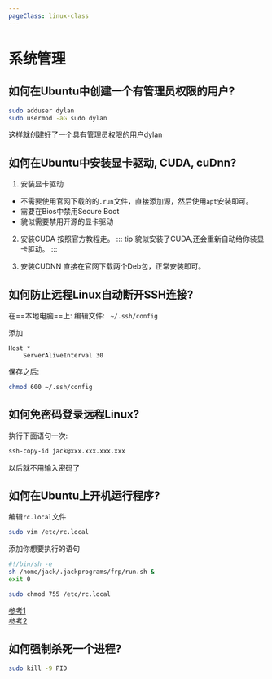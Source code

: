 ```yaml
---
pageClass: linux-class
---
```


# 系统管理

## 如何在Ubuntu中创建一个有管理员权限的用户?
```bash
sudo adduser dylan
sudo usermod -aG sudo dylan
```
这样就创建好了一个具有管理员权限的用户dylan



## 如何在Ubuntu中安装显卡驱动, CUDA, cuDnn?
1. 安装显卡驱动
- 不需要使用官网下载的的`.run`文件，直接添加源，然后使用`apt`安装即可。
- 需要在Bios中禁用Secure Boot
- 貌似需要禁用开源的显卡驱动

2. 安装CUDA
按照官方教程走。
::: tip
貌似安装了CUDA,还会重新自动给你装显卡驱动。
:::

3. 安装CUDNN
直接在官网下载两个Deb包，正常安装即可。

## 如何防止远程Linux自动断开SSH连接?
在==本地电脑==上:
编辑文件: ` ~/.ssh/config`

添加
```
Host *
    ServerAliveInterval 30
```

保存之后:
```bash
chmod 600 ~/.ssh/config
```

## 如何免密码登录远程Linux?
执行下面语句一次:
```bash
ssh-copy-id jack@xxx.xxx.xxx.xxx
```
以后就不用输入密码了


## 如何在Ubuntu上开机运行程序? 
编辑`rc.local`文件
```bash
sudo vim /etc/rc.local
```
添加你想要执行的语句
```bash
#!/bin/sh -e
sh /home/jack/.jackprograms/frp/run.sh &
exit 0
```

```bash
sudo chmod 755 /etc/rc.local
```
[参考1](https://blog.mimvp.com/article/20433.html) <br/>
[参考2](https://ruby-china.org/topics/38609)

## 如何强制杀死一个进程?
```bash
sudo kill -9 PID
```

<Livere/>